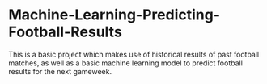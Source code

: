 # Machine-Learning-Predicting-Football-Results
This is a basic project which makes use of historical results of past football matches, as well as a basic machine learning model to predict football results for the next gameweek.

